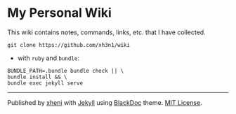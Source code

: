 # My Personal Wiki

This wiki contains notes, commands, links, etc. that I have collected.

```
git clone https://github.com/xh3n1/wiki
```
* with `ruby` and `bundle`:
```
BUNDLE_PATH=.bundle bundle check || \
bundle install && \
bundle exec jekyll serve
```
---
Published by [xheni](https://xheni.me/) with [Jekyll](https://github.com/jekyll/jekyll) using [BlackDoc](https://github.com/karloespiritu/BlackDoc) theme. [MIT License](LICENSE).
